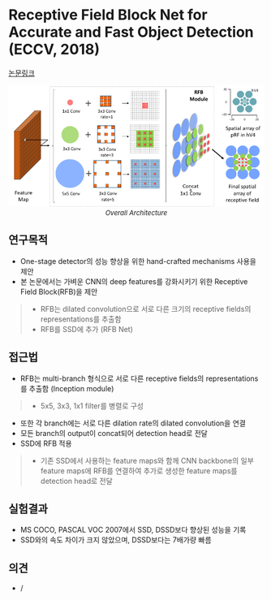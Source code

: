 # Receptive Field Block Net for Accurate and Fast Object Detection (ECCV, 2018)

[논문링크](https://openaccess.thecvf.com/content_ECCV_2018/html/Songtao_Liu_Receptive_Field_Block_ECCV_2018_paper.html)

<p align="center">
    <img width="600" alt='fig1' src="../img/liu2018receptive.png?raw=true"></br>
    <em><font size=2>Overall Architecture</font></em>
</p>

## 연구목적
- One-stage detector의 성능 향상을 위한 hand-crafted mechanisms 사용을 제안
- 본 논문에서는 가벼운 CNN의 deep features를 강화시키기 위한 Receptive Field Block(RFB)을 제안
> - RFB는 dilated convolution으로 서로 다른 크기의 receptive fields의 representations를 추출함
> - RFB를 SSD에 추가 (RFB Net)

## 접근법
- RFB는 multi-branch 형식으로 서로 다른 receptive fields의 representations를 추출함 (Inception module)
> - 5x5, 3x3, 1x1 filter를 병렬로 구성
- 또한 각 branch에는 서로 다른 dilation rate의 dilated convolution을 연결
- 모든 branch의 output이 concat되어 detection head로 전달
- SSD에 RFB 적용
> - 기존 SSD에서 사용하는 feature maps와 함께 CNN backbone의 일부 feature maps에 RFB를 연결하여 추가로 생성한 feature maps를 detection head로 전달

## 실험결과
- MS COCO, PASCAL VOC 2007에서 SSD, DSSD보다 향상된 성능을 기록
- SSD와의 속도 차이가 크지 않았으며, DSSD보다는 7배가량 빠름

## 의견
- / 